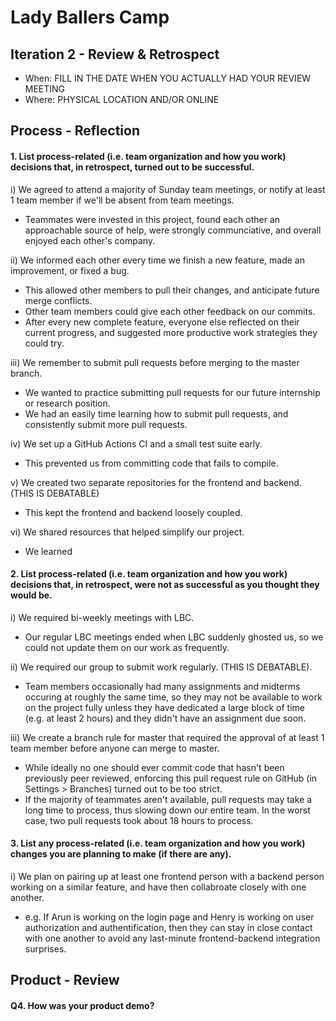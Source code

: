 # Lady Ballers Camp

 <!-- > _Note:_ This document is meant to be written during (or shortly after) your review meeting, which should happen fairly close to the due date.      
 >      
 > _Suggestion:_ Have your review meeting a day or two before the due date. This way you will have some time to go over (and edit) this document, and all team members should have a chance to make their contribution. -->


## Iteration 2 - Review & Retrospect

 * When: FILL IN THE DATE WHEN YOU ACTUALLY HAD YOUR REVIEW MEETING
 * Where: PHYSICAL LOCATION AND/OR ONLINE

## Process - Reflection


#### 1. List **process-related** (i.e. team organization and how you work) decisions that, in retrospect, turned out to be successful.
 <!-- * 2 - 4 decisions.
 * Ordered from most to least important.
 * Explain why (i.e. give a supporting argument) you consider a decision to be successful.
 * Feel free to refer/link to process artifact(s). -->


i) We agreed to attend a majority of Sunday team meetings, or notify at least 1 team member if we'll be absent from team meetings.
- Teammates were invested in this project, found each other an approachable source of help, were strongly communciative, and overall enjoyed each other's company.

ii) We informed each other every time we finish a new feature, made an improvement, or fixed a bug.
- This allowed other members to pull their changes, and anticipate future merge conflicts.
- Other team members could give each other feedback on our commits.
- After every new complete feature, everyone else reflected on their current progress, and suggested more productive work strategies they could try.

iii) We remember to submit pull requests before merging to the master branch.
- We wanted to practice submitting pull requests for our future internship or research position.
- We had an easily time learning how to submit pull requests, and consistently submit more pull requests.

iv) We set up a GitHub Actions CI and a small test suite early.
- This prevented us from committing code that fails to compile.

v) We created two separate repositories for the frontend and backend. (THIS IS DEBATABLE)
- This kept the frontend and backend loosely coupled.

vi) We shared resources that helped simplify our project.
- We learned 

#### 2. List **process-related** (i.e. team organization and how you work) decisions that, in retrospect, were not as successful as you thought they would be.
 <!-- * 2 - 4 decisions.
 * Ordered from most to least important.
 * Explain why (i.e. give a supporting argument) you consider a decision to be unsuccessful.
 * Feel free to refer/link to process artifact(s). -->


i) We required bi-weekly meetings with LBC.
- Our regular LBC meetings ended when LBC suddenly ghosted us, so we could not update them on our work as frequently.

ii) We required our group to submit work regularly. (THIS IS DEBATABLE).
- Team members occasionally had many assignments and midterms occuring at roughly the same time, so they may not be available to work on the project fully unless they have dedicated a large block of time (e.g. at least 2 hours) and
they didn't have an assignment due soon.

iii) We create a branch rule for master that required the approval of at least 1 team member before anyone can merge to master.
-  While ideally no one should ever commit code that hasn't been previously peer reviewed, enforcing this pull request rule on GitHub (in Settings > Branches) turned out to be too strict.
- If the majority of teammates aren't available, pull requests may take a long time to process, thus slowing down our entire team. In the worst case, two pull requests took about 18 hours to process.


#### 3. List any **process-related** (i.e. team organization and how you work) changes you are planning to make (if there are any).
 <!-- * Ordered from most to least important.
 * Explain why you are making a change. -->

i) We plan on pairing up at least one frontend person with a backend person working on a similar feature, and have
then collabroate closely with one another.
- e.g. If Arun is working on the login page and Henry is working on user authorization and authentification, then
they can stay in close contact with one another to avoid any last-minute frontend-backend integration surprises.


## Product - Review

#### Q4. How was your product demo?
 <!-- * How did you prepare your demo?
 * What did you manage to demo to your partner?
 * Did your partner accept the features?
 * Were there change requests?
 * What did you learn from the demo from either a process or product perspective?
 * *This section will be marked very leniently so keep it brief and just make sure the points are addressed* -->